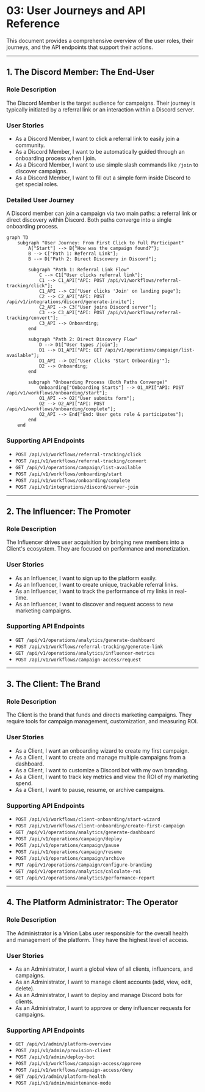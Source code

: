 # 03: User Journeys and API Reference

This document provides a comprehensive overview of the user roles, their journeys, and the API endpoints that support their actions.

---

## 1. The Discord Member: The End-User

### Role Description
The Discord Member is the target audience for campaigns. Their journey is typically initiated by a referral link or an interaction within a Discord server.

### User Stories
*   As a Discord Member, I want to click a referral link to easily join a community.
*   As a Discord Member, I want to be automatically guided through an onboarding process when I join.
*   As a Discord Member, I want to use simple slash commands like `/join` to discover campaigns.
*   As a Discord Member, I want to fill out a simple form inside Discord to get special roles.

### Detailed User Journey

A Discord member can join a campaign via two main paths: a referral link or direct discovery within Discord. Both paths converge into a single onboarding process.

```mermaid
graph TD
    subgraph "User Journey: From First Click to Full Participant"
        A["Start"] --> B{"How was the campaign found?"};
        B --> C["Path 1: Referral Link"];
        B --> D["Path 2: Direct Discovery in Discord"];

        subgraph "Path 1: Referral Link Flow"
            C --> C1["User clicks referral link"];
            C1 --> C1_API["API: POST /api/v1/workflows/referral-tracking/click"];
            C1_API --> C2["User clicks 'Join' on landing page"];
            C2 --> C2_API["API: POST /api/v1/integrations/discord/generate-invite"];
            C2_API --> C3["User joins Discord server"];
            C3 --> C3_API["API: POST /api/v1/workflows/referral-tracking/convert"];
            C3_API --> Onboarding;
        end

        subgraph "Path 2: Direct Discovery Flow"
            D --> D1["User types /join"];
            D1 --> D1_API["API: GET /api/v1/operations/campaign/list-available"];
            D1_API --> D2["User clicks 'Start Onboarding'"];
            D2 --> Onboarding;
        end

        subgraph "Onboarding Process (Both Paths Converge)"
            Onboarding["Onboarding Starts"] --> O1_API["API: POST /api/v1/workflows/onboarding/start"];
            O1_API --> O2["User submits form"];
            O2 --> O2_API["API: POST /api/v1/workflows/onboarding/complete"];
            O2_API --> End["End: User gets role & participates"];
        end
    end
```

### Supporting API Endpoints
*   `POST /api/v1/workflows/referral-tracking/click`
*   `POST /api/v1/workflows/referral-tracking/convert`
*   `GET /api/v1/operations/campaign/list-available`
*   `POST /api/v1/workflows/onboarding/start`
*   `POST /api/v1/workflows/onboarding/complete`
*   `POST /api/v1/integrations/discord/server-join`

---

## 2. The Influencer: The Promoter

### Role Description
The Influencer drives user acquisition by bringing new members into a Client's ecosystem. They are focused on performance and monetization.

### User Stories
*   As an Influencer, I want to sign up to the platform easily.
*   As an Influencer, I want to create unique, trackable referral links.
*   As an Influencer, I want to track the performance of my links in real-time.
*   As an Influencer, I want to discover and request access to new marketing campaigns.

### Supporting API Endpoints
*   `GET /api/v1/operations/analytics/generate-dashboard`
*   `POST /api/v1/workflows/referral-tracking/generate-link`
*   `GET /api/v1/operations/analytics/influencer-metrics`
*   `POST /api/v1/workflows/campaign-access/request`

---

## 3. The Client: The Brand

### Role Description
The Client is the brand that funds and directs marketing campaigns. They require tools for campaign management, customization, and measuring ROI.

### User Stories
*   As a Client, I want an onboarding wizard to create my first campaign.
*   As a Client, I want to create and manage multiple campaigns from a dashboard.
*   As a Client, I want to customize a Discord bot with my own branding.
*   As a Client, I want to track key metrics and view the ROI of my marketing spend.
*   As a Client, I want to pause, resume, or archive campaigns.

### Supporting API Endpoints
*   `POST /api/v1/workflows/client-onboarding/start-wizard`
*   `POST /api/v1/workflows/client-onboarding/create-first-campaign`
*   `GET /api/v1/operations/analytics/generate-dashboard`
*   `POST /api/v1/operations/campaign/deploy`
*   `POST /api/v1/operations/campaign/pause`
*   `POST /api/v1/operations/campaign/resume`
*   `POST /api/v1/operations/campaign/archive`
*   `PUT /api/v1/operations/campaign/configure-branding`
*   `GET /api/v1/operations/analytics/calculate-roi`
*   `GET /api/v1/operations/analytics/performance-report`

---

## 4. The Platform Administrator: The Operator

### Role Description
The Administrator is a Virion Labs user responsible for the overall health and management of the platform. They have the highest level of access.

### User Stories
*   As an Administrator, I want a global view of all clients, influencers, and campaigns.
*   As an Administrator, I want to manage client accounts (add, view, edit, delete).
*   As an Administrator, I want to deploy and manage Discord bots for clients.
*   As an Administrator, I want to approve or deny influencer requests for campaigns.

### Supporting API Endpoints
*   `GET /api/v1/admin/platform-overview`
*   `POST /api/v1/admin/provision-client`
*   `POST /api/v1/admin/deploy-bot`
*   `POST /api/v1/workflows/campaign-access/approve`
*   `POST /api/v1/workflows/campaign-access/deny`
*   `GET /api/v1/admin/platform-health`
*   `POST /api/v1/admin/maintenance-mode`
